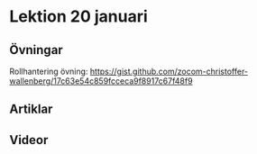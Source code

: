 # Lektion 20 januari

## Övningar

Rollhantering övning: https://gist.github.com/zocom-christoffer-wallenberg/17c63e54c859fcceca9f8917c67f48f9

## Artiklar

## Videor


